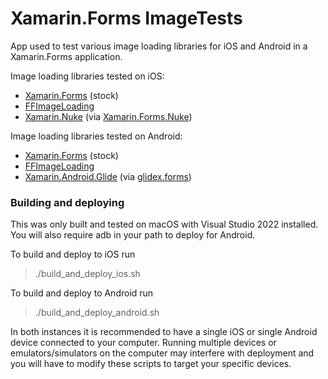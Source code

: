 # Xamarin.Forms ImageTests
App used to test various image loading libraries for iOS and Android in a Xamarin.Forms application.

Image loading libraries tested on iOS:
- [Xamarin.Forms](https://github.com/xamarin/Xamarin.Forms) (stock)
- [FFImageLoading](https://github.com/luberda-molinet/FFImageLoading)
- [Xamarin.Nuke](https://github.com/roubachof/NukeProxy) (via [Xamarin.Forms.Nuke](https://github.com/roubachof/Xamarin.Forms.Nuke))

Image loading libraries tested on Android:
- [Xamarin.Forms](https://github.com/xamarin/Xamarin.Forms) (stock)
- [FFImageLoading](https://github.com/luberda-molinet/FFImageLoading)
- [Xamarin.Android.Glide](https://www.nuget.org/packages/Xamarin.Android.Glide/) (via [glidex.forms](https://github.com/jonathanpeppers/glidex))

### Building and deploying
This was only built and tested on macOS with Visual Studio 2022 installed. You will also require adb in your path to deploy for Android.

To build and deploy to iOS run
> ./build_and_deploy_ios.sh

To build and deploy to Android run
> ./build_and_deploy_android.sh

In both instances it is recommended to have a single iOS or single Android device connected to your computer. Running multiple devices or emulators/simulators on the computer may interfere with deployment and you will have to modify these scripts to target your specific devices.
